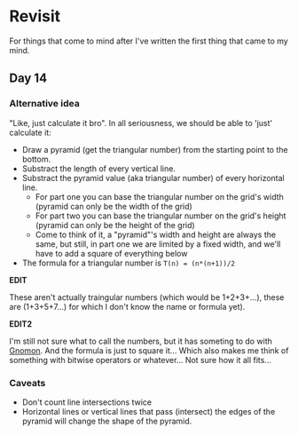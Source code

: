 # Revisit

For things that come to mind after I've written the first thing that came to my mind.

## Day 14

### Alternative idea

"Like, just calculate it bro".
In all seriousness, we should be able to 'just' calculate it:
- Draw a pyramid (get the triangular number) from the starting point to the bottom. 
- Substract the length of every vertical line. 
- Substract the pyramid value (aka triangular number) of every horizontal line.
  - For part one you can base the triangular number on the grid's width (pyramid can only be the width of the grid)
  - For part two you can base the triangular number on the grid's height (pyramid can only be the height of the grid)
  - Come to think of it, a "pyramid"'s width and height are always the same, but still, in part one we are limited by a fixed width, and we'll have to add a square of everything below
- The formula for a triangular number is `T(n) = (n*(n+1))/2`

**EDIT**

These aren't actually traingular numbers (which would be 1+2+3+...), these are (1+3+5+7...) for which I don't know the name or formula yet).

**EDIT2** 

I'm still not sure what to call the numbers, but it has someting to do with [Gnomon](https://en.wikipedia.org/wiki/Gnomon_(figure)). And the formula is just to square it... Which also makes me think of something with bitwise operators or whatever... Not sure how it all fits...

### Caveats

- Don't count line intersections twice
- Horizontal lines or vertical lines that pass (intersect) the edges of the pyramid will change the shape of the pyramid.
